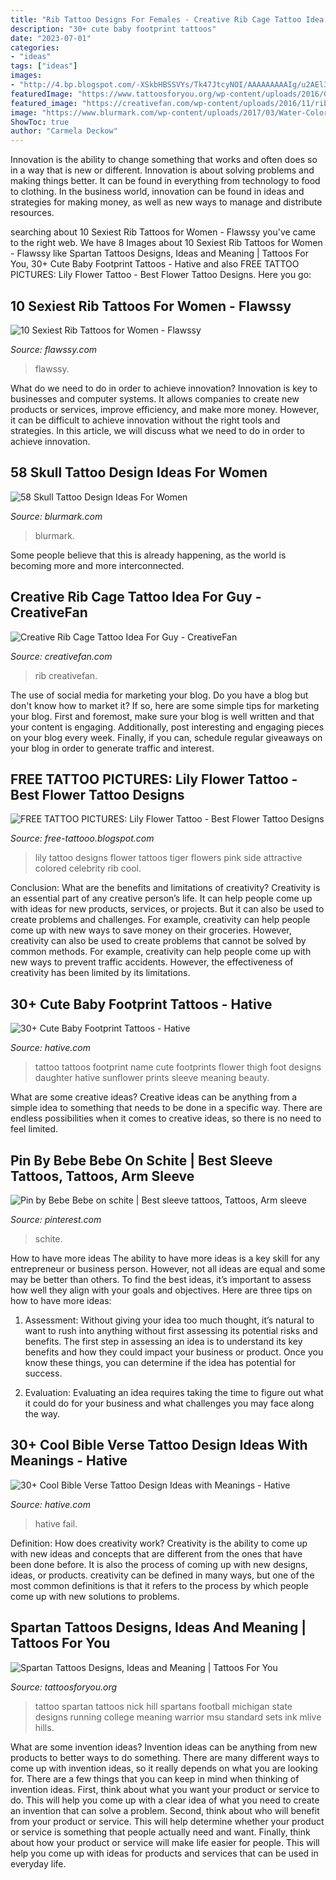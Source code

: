 ```yaml
---
title: "Rib Tattoo Designs For Females - Creative Rib Cage Tattoo Idea For Guy"
description: "30+ cute baby footprint tattoos"
date: "2023-07-01"
categories:
- "ideas"
tags: ["ideas"]
images:
- "http://4.bp.blogspot.com/-XSkbHBSSVYs/Tk47JtcyNOI/AAAAAAAAAIg/u2AEl36toPI/s1600/Lily+Flower+Tattoo-pink-lily-tattoo-25892.jpeg"
featuredImage: "https://www.tattoosforyou.org/wp-content/uploads/2016/05/Tattoo-Spartan.jpg"
featured_image: "https://creativefan.com/wp-content/uploads/2016/11/rib-cage-tattoo-ideas-for-guys.jpg"
image: "https://www.blurmark.com/wp-content/uploads/2017/03/Water-Color-Skull-with-Flower-Tattoo-On-Thigh-768x768.jpg"
ShowToc: true
author: "Carmela Deckow"
---
```



Innovation is the ability to change something that works and often does so in a way that is new or different. Innovation is about solving problems and making things better. It can be found in everything from technology to food to clothing. In the business world, innovation can be found in ideas and strategies for making money, as well as new ways to manage and distribute resources.

	

		
searching about 10 Sexiest Rib Tattoos for Women - Flawssy you've came to the right web. We have 8 Images about 10 Sexiest Rib Tattoos for Women - Flawssy like Spartan Tattoos Designs, Ideas and Meaning | Tattoos For You, 30+ Cute Baby Footprint Tattoos - Hative and also FREE TATTOO PICTURES: Lily Flower Tattoo - Best Flower Tattoo Designs. Here you go:
		
    
## 10 Sexiest Rib Tattoos For Women - Flawssy

<img loading=lazy src="https://www.flawssy.com/wp-content/uploads/2016/06/Girl-Rib-Tattoos-Quotes.jpg" onerror="this.onerror=null;this.src='https://tse1.mm.bing.net/th?id=OIP.bwGO7NcNVNoRM0JBIhlt9wHaJ4&amp;pid=15.1';" alt="10 Sexiest Rib Tattoos for Women - Flawssy">

_Source: flawssy.com_

>flawssy. 

	

What do we need to do in order to achieve innovation?
Innovation is key to businesses and computer systems. It allows companies to create new products or services, improve efficiency, and make more money. However, it can be difficult to achieve innovation without the right tools and strategies. In this article, we will discuss what we need to do in order to achieve innovation.

    
## 58 Skull Tattoo Design Ideas For Women

<img loading=lazy src="https://www.blurmark.com/wp-content/uploads/2017/03/Water-Color-Skull-with-Flower-Tattoo-On-Thigh-768x768.jpg" onerror="this.onerror=null;this.src='https://tse2.mm.bing.net/th?id=OIP.MifhZ0-klUP1_jpdwvK__QHaHa&amp;pid=15.1';" alt="58 Skull Tattoo Design Ideas For Women">

_Source: blurmark.com_

>blurmark. 

	

Some people believe that this is already happening, as the world is becoming more and more interconnected. 

    
## Creative Rib Cage Tattoo Idea For Guy - CreativeFan

<img loading=lazy src="https://creativefan.com/wp-content/uploads/2016/11/rib-cage-tattoo-ideas-for-guys.jpg" onerror="this.onerror=null;this.src='https://tse3.mm.bing.net/th?id=OIP.PKen9XE-KB2Wswup-ntuBQHaMN&amp;pid=15.1';" alt="Creative Rib Cage Tattoo Idea For Guy - CreativeFan">

_Source: creativefan.com_

>rib creativefan. 

	

The use of social media for marketing your blog.
Do you have a blog but don't know how to market it? If so, here are some simple tips for marketing your blog. First and foremost, make sure your blog is well written and that your content is engaging. Additionally, post interesting and engaging pieces on your blog every week. Finally, if you can, schedule regular giveaways on your blog in order to generate traffic and interest.

    
## FREE TATTOO PICTURES: Lily Flower Tattoo - Best Flower Tattoo Designs

<img loading=lazy src="http://4.bp.blogspot.com/-XSkbHBSSVYs/Tk47JtcyNOI/AAAAAAAAAIg/u2AEl36toPI/s1600/Lily+Flower+Tattoo-pink-lily-tattoo-25892.jpeg" onerror="this.onerror=null;this.src='https://tse3.mm.bing.net/th?id=OIP.0ZQMqjnpdziw9lUAdHh0SAHaJ4&amp;pid=15.1';" alt="FREE TATTOO PICTURES: Lily Flower Tattoo - Best Flower Tattoo Designs">

_Source: free-tattooo.blogspot.com_

>lily tattoo designs flower tattoos tiger flowers pink side attractive colored celebrity rib cool. 

	

Conclusion: What are the benefits and limitations of creativity?
Creativity is an essential part of any creative person’s life. It can help people come up with ideas for new products, services, or projects. But it can also be used to create problems and challenges. For example, creativity can help people come up with new ways to save money on their groceries. However, creativity can also be used to create problems that cannot be solved by common methods. For example, creativity can help people come up with new ways to prevent traffic accidents. However, the effectiveness of creativity has been limited by its limitations.

    
## 30+ Cute Baby Footprint Tattoos - Hative

<img loading=lazy src="https://hative.com/wp-content/uploads/2014/03/baby-footprint-tattoos/14-flower-baby-footprints-thigh.jpg" onerror="this.onerror=null;this.src='https://tse4.mm.bing.net/th?id=OIP.n6UjaMPu0bOxiCt1oip_SAHaJ4&amp;pid=15.1';" alt="30+ Cute Baby Footprint Tattoos - Hative">

_Source: hative.com_

>tattoo tattoos footprint name cute footprints flower thigh foot designs daughter hative sunflower prints sleeve meaning beauty. 

	

What are some creative ideas?
Creative ideas can be anything from a simple idea to something that needs to be done in a specific way. There are endless possibilities when it comes to creative ideas, so there is no need to feel limited.

    
## Pin By Bebe Bebe On Schite | Best Sleeve Tattoos, Tattoos, Arm Sleeve

<img loading=lazy src="https://i.pinimg.com/736x/64/f0/4e/64f04eb81c802e5967450fba1bcb06d0.jpg" onerror="this.onerror=null;this.src='https://tse3.mm.bing.net/th?id=OIP.-uCw0PXvFGzHpERyCCOGZgHaNK&amp;pid=15.1';" alt="Pin by Bebe Bebe on schite | Best sleeve tattoos, Tattoos, Arm sleeve">

_Source: pinterest.com_

>schite. 

	

How to have more ideas
The ability to have more ideas is a key skill for any entrepreneur or business person. However, not all ideas are equal and some may be better than others. To find the best ideas, it’s important to assess how well they align with your goals and objectives. Here are three tips on how to have more ideas:
1. Assessment: Without giving your idea too much thought, it’s natural to want to rush into anything without first assessing its potential risks and benefits. The first step in assessing an idea is to understand its key benefits and how they could impact your business or product. Once you know these things, you can determine if the idea has potential for success.

2. Evaluation: Evaluating an idea requires taking the time to figure out what it could do for your business and what challenges you may face along the way.

    
## 30+ Cool Bible Verse Tattoo Design Ideas With Meanings - Hative

<img loading=lazy src="http://hative.com/wp-content/uploads/2014/03/bible-verse-tattoos/26-bible-verse-and-flower-on-rib.jpg" onerror="this.onerror=null;this.src='https://tse3.mm.bing.net/th?id=OIP.gj_UFsYjweNdVkWCuuxRwQHaJ4&amp;pid=15.1';" alt="30+ Cool Bible Verse Tattoo Design Ideas with Meanings - Hative">

_Source: hative.com_

>hative fail. 

	

Definition: How does creativity work?
Creativity is the ability to come up with new ideas and concepts that are different from the ones that have been done before. It is also the process of coming up with new designs, ideas, or products. creativity can be defined in many ways, but one of the most common definitions is that it refers to the process by which people come up with new solutions to problems.

    
## Spartan Tattoos Designs, Ideas And Meaning | Tattoos For You

<img loading=lazy src="https://www.tattoosforyou.org/wp-content/uploads/2016/05/Tattoo-Spartan.jpg" onerror="this.onerror=null;this.src='https://tse3.mm.bing.net/th?id=OIP.YRBbbJ9o1FeKTEluet8KzgHaJ6&amp;pid=15.1';" alt="Spartan Tattoos Designs, Ideas and Meaning | Tattoos For You">

_Source: tattoosforyou.org_

>tattoo spartan tattoos nick hill spartans football michigan state designs running college meaning warrior msu standard sets ink mlive hills. 

	

What are some invention ideas?
Invention ideas can be anything from new products to better ways to do something. There are many different ways to come up with invention ideas, so it really depends on what you are looking for. There are a few things that you can keep in mind when thinking of invention ideas. 
First, think about what you want your product or service to do. This will help you come up with a clear idea of what you need to create an invention that can solve a problem. Second, think about who will benefit from your product or service. This will help determine whether your product or service is something that people actually need and want. Finally, think about how your product or service will make life easier for people. This will help you come up with ideas for products and services that can be used in everyday life.

